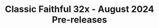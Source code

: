 ---
layout: post
title: Classic Faithful 32x - August 2024 Pre-releases
permalink: /classicfaithful/32x-Aug-2024
header-img: https://database.faithfulpack.net/images/website/posts/cf32x/Aug-2024.jpg

description: |
  Classic Faithful 32x has a new update in store; a Pre-Release for 1.21. Long overdue, this update adds all of the blocks and items pertaining to Update 1.21. Remaining are the paintings and most of the entities for a full release. Additionally, a plethora of existing textures were overhauled. You can see all changes for yourself in the extended changelog below. NOTE: Textures that are exclusively for the Jappa or Programmer Art pack respectively will have a [Jappa] or [PA] prefix attached to them.

changelog:
  Added:
    Block:
      - Crafter Bottom (FHLX, Lillie Rose)
      - Crafter East (FHLX)
      - Crafter East Crafting (FHLX)
      - Crafter East Triggered (FHLX)
      - Crafter North (FHLX)
      - Crafter North Crafting (FHLX)
      - Crafter South (FHLX)
      - Crafter South Triggered (FHLX)
      - Crafter West (FHLX)
      - Crafter West Crafting (FHLX)
      - Crafter West Triggered (FHLX)
      - Copper Bulb (FHLX)
      - Copper Bulb Lit (FHLX)
      - Copper Bulb Lit Powered (FHLX)
      - Copper Bulb Powered (FHLX)
      - Copper Door Bottom (FHLX)
      - Copper Door Top (FHLX)
      - Copper Grate (FHLX)
      - Copper Trapdoor (FHLX, Evorp)
      - Exposed Copper Bulb (FHLX)
      - Exposed Copper Bulb Lit (FHLX)
      - Exposed Copper Bulb Lit Powered (FHLX)
      - Exposed Copper Bulb Powered (FHLX)
      - Exposed Copper Door Bottom (FHLX)
      - Exposed Copper Door Top (FHLX)
      - Exposed Copper Grate (FHLX)
      - Exposed Copper Trapdoor (FHLX)
      - Oxidized Copper Bulb (FHLX)
      - Oxidized Copper Bulb Lit (FHLX)
      - Oxidized Copper Bulb Lit Powered (FHLX)
      - Oxidized Copper Bulb Powered (FHLX)
      - Oxidized Copper Door Bottom (FHLX)
      - Oxidized Copper Door Top (FHLX)
      - Oxidized Copper Grate (FHLX)
      - Oxidized Copper Trapdoor (FHLX)
      - Weathered Copper Bulb (FHLX)
      - Weathered Copper Bulb Lit (FHLX)
      - Weathered Copper Bulb Lit Powered (FHLX)
      - Weathered Copper Bulb Powered (FHLX)
      - Weathered Copper Door Bottom (FHLX)
      - Weathered Copper Door Top (FHLX)
      - Weathered Copper Grate (FHLX)
      - Weathered Copper Trapdoor (FHLX)
      - Trial Spawner Top Ejecting Reward (FHLX)
      - Trial Spawner Top Inactive (FHLX)
      - Trial Spawner Side Inactive (FHLX, Evorp)
      - Trial Spawner Top Active (FHLX)
      - Trial Spawner Side Active (FHLX, Evorp)
      - Vault Front On (FHLX)
      - Vault Bottom (FHLX, Evorp)
      - Vault Side On (FHLX)
      - Vault Front Ejecting (FHLX)
      - Vault Top Ejecting (FHLX, Evorp)
      - Vault Side Off (FHLX)
      - Vault Front Off (FHLX, Evorp)
      - Vault Top (FHLX, Evorp)
      - Heavy Core (FHLX)
      - Flow Pottery Pattern (FHLX)
      - Guster Pottery Pattern (FHLX)
      - Scrape Pottery Pattern (FHLX)
      - Trial Spawner Side Active Ominous (FHLX, Evorp)
      - Trial Spawner Side Inactive Ominous (FHLX, Evorp)
      - Trial Spawner Top Active Ominous (FHLX)
      - Trial Spawner Top Ejecting Reward Ominous (FHLX)
      - Trial Spawner Top Inactive Ominous (FHLX)
      - Vault Front Off Ominous (FHLX)
      - Vault Side On Ominous (FHLX)
      - Vault Top Ejecting Ominous (FHLX, Evorp)
      - Vault Top Ominous (FHLX, Evorp)
      - Vault Front Ejecting Ominous (FHLX)
      - Vault Front On Ominous (FHLX)
      - Trial Spawner Bottom (FHLX, Evorp)
    Entity:
      - "[PA] Husk (TheGeometrycosYT, Evorp, Vattic)"
      - Breeze (Webaccount284)
    Font:
      - Accented (DMgaming, Pomi108, Evorp, Vattic)
      - Accented (DMgaming, Pomi108, Evorp, Vattic)
    GUI:
      - X (DMgaming)
      - XHover (DMgaming)
      - XPress (DMgaming)
      - Dismount (Shaggy)
      - Dismount Pressed (Shaggy)
      - Flyingascend (Shaggy)
      - Flyingdescend (Shaggy)
      - Flyingdescend Pressed (Shaggy)
      - Jump (Shaggy)
      - Jump Pressed (Shaggy)
      - Sneak (Shaggy)
      - Sneak Pressed (Shaggy)
      - Flyingascend Pressed (Shaggy)
      - Background (Shaggy)
      - Snapshot Realms (Jamiscus)
      - Down (Shaggy)
      - Large Button (Shaggy)
      - Right Pressed (Shaggy)
      - Down Pressed (Shaggy)
      - Large Button Pressed (Shaggy)
      - Left Pressed (Shaggy)
      - Left (Shaggy)
      - Right (Shaggy)
      - Up (Shaggy)
      - Up Left (Shaggy)
      - Up Left Pressed (Shaggy)
      - Up Pressed (Shaggy)
      - Up Right (Shaggy)
      - Up Right Pressed (Shaggy)
      - Footer Separator (FHLX)
      - Header Separator (FHLX)
      - Tab (FHLX)
      - Tab Highlighted (FHLX)
      - Tab Selected (FHLX)
      - Tab Selected Highlighted (FHLX)
      - Inworld Footer Separator (FHLX)
      - Inworld Header Separator (FHLX)
      - "[PA] Menu Background (Shaggy, Vattic)"
      - "[PA] Menu List Background (Shaggy, Vattic)"
    Item:
      - Trial Key (FHLX)
      - Armadillo Scute (FHLX)
      - Wolf Armor (FHLX)
      - Wind Charge (DMgaming, Evorp, TheGeometrycosYT)
      - Wolf Armor Overlay (FHLX)
      - Bolt Armor Trim Smithing Template (FHLX)
      - Breeze Rod (TheGeometrycosYT)
      - Flow Armor Trim Smithing Template (FHLX)
      - Flow Pottery Sherd (FHLX)
      - Guster Pottery Sherd (FHLX)
      - Mace (Shaggy)
      - Scrape Pottery Sherd (FHLX)
      - Ominous Bottle (Shaggy)
      - Ominous Trial Key (FHLX)
      - "[Jappa] Map Trial Chambers (Shaggy, Evorp)"
      - "[PA] Map Trial Chambers (liamj987, Vattic)"
      - Music Disc Creator (FHLX)
      - Music Disc Creator Music Box (FHLX)
      - Music Disc Precipice (Evorp, Vattic)
    Mob Effect:
      - Bad Omen (FHLX)
      - Infested (FHLX)
      - Oozing (FHLX)
      - Raid Omen (DMgaming, Vattic, Evorp, FHLX)
      - Trial Omen (FHLX)
      - Weaving (FHLX)
      - Wind Charged (Evorp, FHLX)
    UI:
      - Recipe Book Light Button (Shaggy)
      - Recipe Book Light Button Pressed (Shaggy)
      - TabLeftFrontBottomMostHover (Shaggy)
      - TabLeftFrontHover (Shaggy)
      - TabLeftFrontTopMostHover (Shaggy)
      - TabRightFrontBottomMostHover (Shaggy)
      - TabRightFrontHover (Shaggy)
      - TabRightFrontTopMostHover (Shaggy)
      - TabTopFrontHover (Shaggy)
      - TabTopFrontLeftMostHover (Shaggy)
      - TabTopFrontRightMostHover (Shaggy)
      - Tooltip Inverted Chevron (Webaccount284)
      - World Glyph Desaturated (Webaccount284)
      - Joystick Knob (Shaggy)
      - Crafter Item Border (liamj987, FHLX)
      - Redstone Arrow Vertical Powered (liamj987, FHLX)
      - Redstone Arrow Vertical Unpowered (liamj987, FHLX)
      - Slot Enabled (liamj987, FHLX)
      - Slot Enabled Hover (liamj987, FHLX)
      - Bubble Empty (liamj987, Vattic)
      - PreviewIcon (DMgaming)
    Realms:
      - Realms Button Borderless Default (DMgaming)
      - Realms Button Borderless Hover (DMgaming)
      - Realms Button Borderless Hover Pressed (DMgaming)
      - Realms Button Borderless Lighthoverflag (DMgaming)
      - Realms Button Borderless Lightpressedflag (DMgaming)
      - Realms Button Borderless No Hover Pressed (DMgaming)
      - Realms Chevron Play (Shaggy)
    Map:
      - Jungle Temple (FHLX)
      - Swamp Hut (FHLX)
      - Desert Village (FHLX)
      - Plains Village (FHLX)
      - Savanna Village (FHLX)
      - Snowy Village (FHLX)
      - Taiga Village (FHLX)
      - Trial Chambers (Evorp)
      - "[Jappa] Ocean Monument (Evorp, FHLX)"
      - "[Jappa] Woodland Mansion (FHLX)"
    Particle:
      - Trial Spawner Detection 1 (liamj987)
      - Trial Spawner Detection 2 (liamj987)
      - Trial Spawner Detection 4 (Shaggy)
      - Trial Spawner Detection 3 (Shaggy)
      - Trial Spawner Detection 0 (Shaggy)
      - Trial Spawner Atlas (liamj987, Shaggy)
      - Infested (FHLX)
      - Ominous Spawning (Shaggy)
      - Raid Omen (Evorp, FHLX)
      - Small Gust 0 (FHLX)
      - Small Gust 1 (FHLX)
      - Small Gust 2 (FHLX)
      - Small Gust 3 (FHLX)
      - Small Gust 4 (FHLX)
      - Small Gust 5 (FHLX)
      - Small Gust 6 (FHLX)
      - Trial Omen (Evorp, FHLX)
      - Trial Spawner Detection Ominous 0 (liamj987, Shaggy)
      - Trial Spawner Detection Ominous 1 (liamj987)
      - Trial Spawner Detection Ominous 2 (liamj987)
      - Trial Spawner Detection Ominous 3 (liamj987, Shaggy)
      - Trial Spawner Detection Ominous 4 (liamj987, Shaggy)
      - Trial Spawner Ominous Atlas (liamj987, Shaggy)
    Armor:
      - Bolt (Shaggy)
      - Bolt Leggings (Shaggy)
      - Flow (Shaggy)
      - Flow Leggings (Shaggy)
    Painting:
      - Backyard (Evorp)
      - Changing (Evorp)
      - Endboss (Evorp)
      - Lowmist (Evorp, Jamiscus)
  Changed:
    Block:
      - Bamboo Stalk (Evorp, pcblox39)
      - Basalt Side (Evorp, Pythagoras_314)
      - Bell Bottom (Evorp)
      - Bell Side (Evorp)
      - Bell Top (Evorp)
      - "[Jappa] Furnace Front (Evorp)"
      - "[Jappa] Furnace Front On (Evorp)"
      - "[Jappa] Glow Item Frame (Evorp, ZapPack)"
      - "[PA] Glow Item Frame (Evorp, Vattic)"
      - Grindstone Pivot (Evorp)
      - Grindstone Round (Evorp)
      - Grindstone Side (Evorp)
      - Lightning Rod (Evorp)
      - Netherite Block (Evorp, Pythagoras_314)
      - "[Jappa] Nether Wart Block (Evorp, ZapPack)"
      - "[Jappa] Observer Back (Evorp)"
      - "[Jappa] Observer Back On (Evorp)"
      - "[Jappa] Observer Front (Evorp)"
      - "[Jappa] Observer Side (Evorp)"
      - "[Jappa] Piston Bottom (Evorp)"
      - "[Jappa] Piston Inner (Evorp)"
      - "[Jappa] Piston Side (Evorp)"
      - Polished Deepslate (Evorp)
      - "[Jappa] Polished Granite (Evorp)"
      - "[Jappa] Poppy (Evorp)"
      - "[Jappa] Prismarine Bricks (Evorp)"
      - "[Jappa] Spawner (Evorp)"
      - "[Jappa] Stonecutter Side (Evorp, HARYA_)"
      - Warped Wart Block (Evorp, ZapPack)
      - Missing Tile (Webaccount284)
      - Cherry Door Bottom (FHLX, Lillie Rose)
      - Cherry Door Top (FHLX, Lillie Rose)
      - Crafter Top (FHLX)
      - Crafter Top Crafting (FHLX)
      - Crafter Top Triggered (FHLX)
      - Polished Tuff (HARYA_, Evorp, Webaccount284)
      - Tuff Bricks (Evorp, FHLX)
      - Piston Arm (Evorp, Vattic)
      - Piston Arm Sticky (Evorp, Vattic)
    Entity:
      - Bell Body (Evorp)
      - "[Jappa] Wolf (Lillie Rose, HARYA_, Evorp)"
      - "[Jappa] Wolf Angry (Webaccount284, HARYA_, Evorp, Lillie Rose)"
      - "[Jappa] Wolf Tame (Webaccount284, HARYA_, Evorp, Lillie Rose)"
      - "[PA] Husk (TheGeometrycosYT, Evorp, Vattic)"
      - "[PA] Ari (Webaccount284, Lillie Rose)"
      - "[PA] Efe (Webaccount284, FHLX, Evorp, Lillie Rose)"
      - "[PA] Kai (Webaccount284, FHLX)"
      - "[PA] Makena (Webaccount284, FHLX)"
      - "[PA] Noor (Webaccount284, FHLX)"
      - "[PA] Sunny (Webaccount284, Lillie Rose)"
      - "[PA] Zuri (Webaccount284, Evorp)"
      - 1.8 Zombie Villager (TheGeometrycosYT)
    GUI:
      - "[Jappa] Empty Slot Emerald (Evorp)"
      - Wooden Planks (Shaggy, Evorp, ZapPack)
      - Scroller (Shaggy)
      - Text Field (Shaggy)
      - Text Field Highlighted (Shaggy)
    Item:
      - Bell (Evorp)
      - Campfire (Evorp)
      - "[Jappa] Coal (Evorp)"
      - "[Jappa] Cocoa Beans (Evorp)"
      - "[Jappa] Diamond Horse Armor (Evorp)"
      - "[Jappa] Emerald (Evorp)"
      - Glow Berries (Evorp)
      - "[Jappa] Golden Horse Armor (Evorp)"
      - "[Jappa] Gold Nugget (Evorp)"
      - Heart Of The Sea (Evorp)
      - "[Jappa] Iron Horse Armor (Evorp"
      - Iron Nugget (Evorp, ZapPack)
      - Lead (Evorp, thaky)
      - "[Jappa] Leather Horse Armor (Evorp"
      - "[Jappa] Saddle (Evorp)"
      - "[Jappa] Slime Ball (Evorp)"
      - Soul Campfire (Evorp)
      - Brush (Evorp)
      - Raiser Armor Trim Smithing Template (liamj987, FHLX)
      - Wayfinder Armor Trim Smithing Template (liamj987, FHLX)
      - Weathered Copper Door (FHLX)
      - Oxidized Copper Door (FHLX)
      - Exposed Copper Door (FHLX)
      - Copper Door (FHLX)
      - "[PA] Light Gray Dye (Evorp, Vattic)"
    Mob Effect:
      - 1.20 Bad Omen (DMgaming, Adrien_Sama, Evorp)
      - "[Jappa] Hero Of The Village (Evorp)"
    UI:
      - Cell Image Darkgrey (Shaggy)
      - Classic-button-hover (Shaggy)
      - Classic-button-pressed (Shaggy)
      - Classic-button (Shaggy)
      - Keyboard Tooltip Background (Shaggy)
      - Recipe Book Dark Button (Shaggy)
      - Recipe Book Dark Button Pressed (Shaggy)
      - Recipe Book Group Collapsed (Shaggy)
      - Recipe Book Group Expanded (Shaggy)
      - Recipe Book Item Bg (Shaggy)
      - Creator Glyph Color (DMgaming, Shaggy)
      - Smithing Material Slot Overlay (Evorp, Shaggy)
    Realms:
      - RealmsContent (DMgaming)
      - RealmsContentHover (DMgaming)
      - RealmsContentPressed (DMgaming)
  Fixed:
    Block:
      - Sniffer Egg Sides (aebrakerisaesthetic, FHLX)
      - "[PA] Hay Block Top (Evorp, Schmueles)"
      - "[PA] Lectern Top (Evorp)"
    GUI:
      - "[Jappa] Toasts (liamj987, Evorp, ZapPack)"
    UI:
      - Feedback (DMgaming)

downloads:
  1.21.x Jappa for Java Edition:
    CurseForge: https://www.curseforge.com/minecraft/texture-packs/classic-faithful-32x-jappa/download/5603047
    Modrinth: https://cdn.modrinth.com/data/woZSVbVu/versions/poDIpsmy/PR1.21-Jappa.zip
  1.21.x Jappa for Bedrock Edition:
    Direct Link: https://database.faithfulpack.net/packs/Classic-32x-Bedrock/Jappa/Classic%20Faithful%2032x%20Jappa%20-%20Latest.mcpack
  1.21.x Programmer Art for Java Edition:
    CurseForge: https://www.curseforge.com/minecraft/texture-packs/classic-faithful-32x-pa/download/5603066
    Modrinth: https://cdn.modrinth.com/data/bkFF9W8s/versions/eOHTGwRB/PR1.21-PA.zip
  1.21.x Programmer Art for Bedrock Edition:
    Direct Link: https://database.faithfulpack.net/packs/Classic-32x-Bedrock/Programmer%20Art/Classic%20Faithful%2032x%20Programmer%20Art%20-%20Latest.mcpack

---
